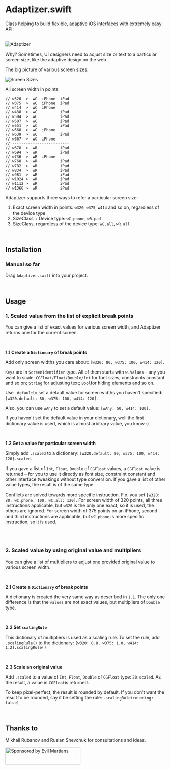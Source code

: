# Adaptizer.swift
Class helping to build flexible, adaptive iOS interfaces with extremely easy API:

<br>

<img src="https://github.com/antiflasher/adaptizer-swift/blob/master/illustration_main@2x.png?raw=true" title="Adaptizer">

Why? Sometimes, UI designers need to adjust size or text to a particular screen size, like the adaptive design on the web.

The big picture of various screen sizes:

<img src="https://github.com/antiflasher/adaptizer-swift/blob/master/illustration_sizes2@2x.png?raw=true" title="Screen Sizes">

All screen width in points:

```
// w320  >  wC  iPhone  iPad
// w375  >  wC  iPhone  iPad
// w414  >  wC  iPhone
// w438  >  wC          iPad
// w504  >  wC          iPad
// w507  >  wC          iPad
// w551  >  wC          iPad
// w568  >  wC  iPhone
// w639  >  wC          iPad
// w667  >  wC  iPhone
// -------------------------
// w678  >  wR          iPad
// w694  >  wR          iPad
// w736  >  wR  iPhone
// w768  >  wR          iPad
// w782  >  wR          iPad
// w834  >  wR          iPad
// w981  >  wR          iPad
// w1024 >  wR          iPad
// w1112 >  wR          iPad
// w1366 >  wR          iPad
```

Adaptizer supports three ways to refer a particular screen size:
1. Exact screen width in points: `w320`, `w375`, `w414` and so on, regardless of the device type
2. SizeClass + Device type: `wC.phone`, `wR.pad`
3. SizeClass, regardless of the device type: `wC.all`, `wR.all`

<br>

## Installation

### Manual so far

Drag `Adaptizer.swift` into your project.

<br>

## Usage

### 1. Scaled value from the list of explicit break points

You can give a list of exact values for various screen width, and Adaptizer returns one for the current screen.

<br>

**1.1 Create a `Dictionary` of break points**

Add only screen widths you care about: `[w320: 80, w375: 100, w414: 120]`.

`Keys` are in `ScreenIdentifier` type. All of them starts with `w`. `Values` – any you want to scale: `CGFloat/Float/Double/Int` for font sizes, constraints constant and so on; `String` for adjusting text; `Bool`for hiding elements and so on.

Use `.default`to set a default value for screen widths you haven't specified: `[w320.default: 80, w375: 100, w414: 120]`. 

Also, you can use `wAny` to set a default value: `[wAny: 50, w414: 100]`.

If you haven't set the default value in your dictionary, well the first dictionary value is used, which is almost arbitrary value, you know :)

<br>

**1.2 Get a value for particular screen width**

Simply add `.scaled` to a dictionary: `[w320.default: 80, w375: 100, w414: 120].scaled`.

If you gave a list of `Int`, `Float`, `Double` of `CGFloat` values, a `CGFloat` value is returned – for you to use it directly as font size, constraint constant and other interface tweakings without type conversion. If you gave a list of other value types, the result is of the same type.

Conflicts are solved towards more specific instruction. F.x. you set `[w320: 80, wC.phone: 100, wC.all: 120]`. For screen width of 320 points, all three instructions applicable, but `w320` is the only one exact, so it is used, the others are ignored. For screen width of 375 points on an iPhone, second and third instructions are applicable, but `wC.phone` is more specific instruction, so it is used.

<br>
<br>

### 2. Scaled value by using original value and multipliers

You can give a list of multipliers to adjust one provided original value to various screen width.

<br>

**2.1 Create a `Dictionary` of break points**

A dictionary is created the very same way as described in `1.1`. The only one difference is that the `values` are not exact values, but multipliers of `Double` type.

<br>

**2.2 Set `scalingRule`**

This dictionary of multipliers is used as a scaling rule. To set the rule, add `.scalingRule()` to the dictionary: `[w320: 0.8, w375: 1.0, w414: 1.2].scalingRule()`

<br>

**2.3 Scale an original value**

Add `.scaled` to a value of `Int`, `Float`, `Double` of `CGFloat` type: `20.scaled`. As the result, a value in `CGFloat`is returned.

To keep pixel-perfect, the result is rounded by default. If you don't want the result to be rounded, say it be setting the rule: `.scalingRule(rounding: false)`

<br>

## Thanks to

Mikhail Rubanov and Ruslan Shevchuk for consultations and ideas.

<a href="https://evilmartians.com/?utm_source=adaptizer">
<img src="https://evilmartians.com/badges/sponsored-by-evil-martians.svg" alt="Sponsored by Evil Martians" width="236" height="54"></a>
